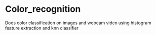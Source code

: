 # Color_recognition
Does color classification on images and webcam video using histogram feature extraction and knn classifier
